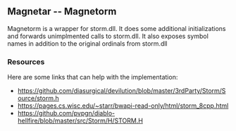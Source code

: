 ## Magnetar -- Magnetorm

Magnetorm is a wrapper for storm.dll. It does some additional initializations
and forwards unimplmented calls to storm.dll. It also exposes symbol names in
addition to the original ordinals from storm.dll

### Resources

Here are some links that can help with the implementation:
- https://github.com/diasurgical/devilution/blob/master/3rdParty/Storm/Source/storm.h
- https://pages.cs.wisc.edu/~starr/bwapi-read-only/html/storm_8cpp.html
- https://github.com/pvpgn/diablo-hellfire/blob/master/src/Storm/H/STORM.H

